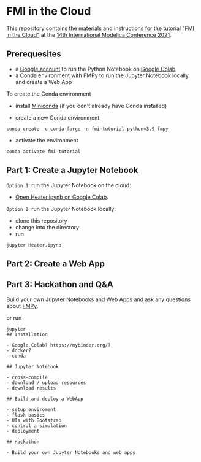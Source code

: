 # FMI in the Cloud

This repository contains the materials and instructions for the tutorial ["FMI in the Cloud"](https://2021.international.conference.modelica.org/vendor_tutorial.html) at the [14th International Modelica Conference 2021](https://2021.international.conference.modelica.org/).

## Prerequesites

- a [Google account](https://accounts.google.com/SignUp) to run the Python Notebook on [Google Colab](https://colab.research.google.com/)
- a Conda environment with FMPy to run the Jupyter Notebook locally and create a Web App

To create the Conda environment

- install [Miniconda](https://docs.conda.io/en/latest/miniconda.html) (if you don't already have Conda installed)

- create a new Conda environment

```
conda create -c conda-forge -n fmi-tutorial python=3.9 fmpy
```

- activate the environment

```
conda activate fmi-tutorial
```

## Part 1: Create a Jupyter Notebook

`Option 1`: run the Jupyter Notebook on the cloud:

- [Open Heater.ipynb on Google Colab](https://colab.research.google.com/github/t-sommer/fmi-webapp-tutorial/blob/main/Heater.ipynb).

`Option 2`: run the Jupyter Notebook locally:

- clone this repository
- change into the directory 
- run

```
jupyter Heater.ipynb
```

## Part 2: Create a Web App

## Part 3: Hackathon and Q&A

Build your own Jupyter Notebooks and Web Apps and ask any questions about [FMPy](https://github.com/CATIA-Systems/FMPy).

or run 

```
jupyter 
## Installation

- Google Colab? https://mybinder.org/?
- docker?
- conda

## Jupyter Notebook

- cross-compile
- download / upload resources
- download results

## Build and deploy a WebApp

- setup enviroment
- flask basics
- UIs with Bootstrap
- control a simulation
- deployment

## Hackathon

- Build your own Jupyter Notebooks and web apps
